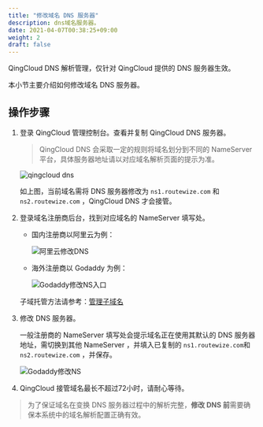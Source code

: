 ```yaml
---
title: "修改域名 DNS 服务器"
description: dns域名服务器。
date: 2021-04-07T00:38:25+09:00
weight: 2
draft: false
---
```


QingCloud DNS 解析管理，仅针对 QingCloud 提供的 DNS 服务器生效。

本小节主要介绍如何修改域名 DNS 服务器。

## 操作步骤

1. 登录 QingCloud 管理控制台。查看并复制 QingCloud DNS 服务器。

    > QingCloud DNS 会采取一定的规则将域名划分到不同的 NameServer 平台，具体服务器地址请以对应域名解析页面的提示为准。

    ![qingcloud dns](../_images/dns_ns_list.png)

    如上图，当前域名需将 DNS 服务器修改为 `ns1.routewize.com` 和 `ns2.routewize.com` ，QingCloud DNS 才会接管。

2. 登录域名注册商后台，找到对应域名的 NameServer 填写处。

    * 国内注册商以阿里云为例：

        ![阿里云修改DNS](../_images/dns_modify_aliyun.png)

    * 海外注册商以 Godaddy 为例：

        ![Godaddy修改NS入口](../_images/dns_modify_godaddy_1.png)

   子域托管方法请参考：[管理子域名](../subzone)

3. 修改 DNS 服务器。

    一般注册商的 NameServer 填写处会提示域名正在使用其默认的 DNS 服务器地址，需切换到其他 NameServer ，并填入已复制的 `ns1.routewize.com`和`ns2.routewize.com` ，并保存。

    ![Godaddy修改NS](../_images/dns_modify_godaddy_2.png)

4. QingCloud 接管域名最长不超过72小时，请耐心等待。

> 为了保证域名在变换 DNS 服务器过程中的解析完整，**修改 DNS 前**需要确保本系统中的域名解析配置正确有效。
